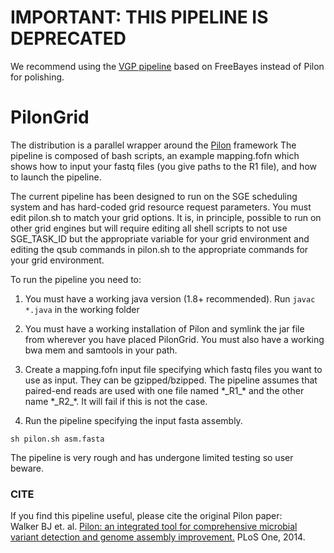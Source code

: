 # IMPORTANT: THIS PIPELINE IS DEPRECATED

We recommend using the [VGP pipeline](https://github.com/VGP/vgp-assembly/tree/master/pipeline/freebayes-polish) based on FreeBayes instead of Pilon for polishing.

# PilonGrid

The distribution is a parallel wrapper around the [Pilon](https://github.com/broadinstitute/pilon) framework The pipeline is composed of bash scripts, an example mapping.fofn which shows how to input your fastq files (you give paths to the R1 file), and how to launch the pipeline. 

The current pipeline has been designed to run on the SGE scheduling system and has hard-coded grid resource request parameters. You must edit pilon.sh to match your grid options. It is, in principle, possible to run on other grid engines but will require editing all shell scripts to not use SGE_TASK_ID but the appropriate variable for your grid environment and editing the qsub commands in pilon.sh to the appropriate commands for your grid environment.

To run the pipeline you need to:

1. You must have a working java version (1.8+ recommended). Run ```javac *.java``` in the working folder
2. You must have a working installation of Pilon and symlink the jar file from wherever you have placed PilonGrid. You must also have a working bwa mem and samtools in your path.

3. Create a mapping.fofn input file specifying which fastq files you want to use as input. They can be gzipped/bzipped. The pipeline assumes that paired-end reads are used with one file named \*\_R1\_\* and the other name \*\_R2\_\*. It will fail if this is not the case.

4. Run the pipeline specifying the input fasta assembly.


```
sh pilon.sh asm.fasta
```

The pipeline is very rough and has undergone limited testing so user beware.

### CITE
If you find this pipeline useful, please cite the original Pilon paper:<br>
Walker BJ et. al. [Pilon: an integrated tool for comprehensive microbial variant detection and genome assembly improvement.](http://journals.plos.org/plosone/article?id=10.1371/journal.pone.0112963) PLoS One, 2014.
